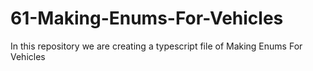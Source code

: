 # 61-Making-Enums-For-Vehicles
In this repository we are creating a typescript file of Making Enums For Vehicles
